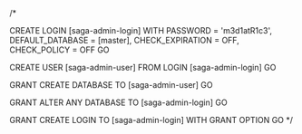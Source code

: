 /*

CREATE LOGIN [saga-admin-login] WITH PASSWORD = 'm3d1atR1c3', DEFAULT_DATABASE = [master], CHECK_EXPIRATION = OFF, CHECK_POLICY = OFF
GO

CREATE USER [saga-admin-user] FROM LOGIN [saga-admin-login]
GO

GRANT CREATE DATABASE TO [saga-admin-user]
GO

GRANT ALTER ANY DATABASE TO [saga-admin-login]
GO

GRANT CREATE LOGIN TO [saga-admin-login]
WITH GRANT OPTION
GO
*/